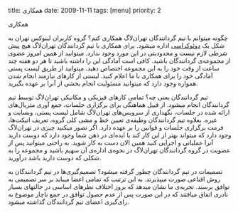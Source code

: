 title: همکاری
date: 2009-11-11
tags: [menu]
priority: 2

<div class="title">
همکاری
</div>

<span class="itembar">چگونه میتوانم با تیم گردانندگان تهران‌لاگ همکاری کنم؟</span>
گروه کاربران لینوکس تهران به شکل یک <a href="http://www.communitywiki.org/DoOcracy">دوئوکراسی</a> اداره میشود.
برای همکاری با تیم گردانندگان تهران‌لاگ هیچ پیش شرطی لازم نیست و محدودیتی در این مورد وجود ندارد.
میتوانید از همین امروز عضوی از مجموعه‌ی گردانندگان باشید. کافی است آمادگی این را داشته باشید
تا هر دو هفته چند ساعت از وقت خود را به این مجموعه اختصاص دهید. میتوانید از طریق
لیست پستی آمادگی خود را برای همکاری با ما اعلام کنید. لیستی از کارهای نیازمند انجام شدن همواره وجود
دارد که میتوانید مسئولیت انجام بخشی از آنرا بر عهده بگیرید.

<span class="itembar">تیم گردانندگان یعنی چه؟</span>
تمامی کارهای فیزیکی و مکانیکی تهران‌لاگ توسط تیم گردانندگان انجام میشود. از قبیل هماهنگی برای برگزاری
جلسات، جمع آوری متریال‌های ارائه شده در جلسات، نگهداری از سرویس‌های تهران‌لاگ شامل لیست پستی، وبسایت و غیره.
بعلاوه تیم گردانندگان وظیفه‌ی تعیین خط و مشی کلی گروه، تعریف اتیکت‌ها، فرمت برگزاری جلسات و قوانین را
بر عهده دارد. اگر تصور میکنید چیزی در تهران‌لاگ وجود دارد که میتواند بهتر از این کار کند یا ایده‌ای در
ذهن شما وجود دارد که دوست دارید آنرا عملیاتی و اجرایی کنید همین الان دست به کار شوید. به راحتی میتوانید
پس از عضویت در گروه گردانندگان تهران‌لاگ در نحوه‌ی اداره‌ی آن سهیم باشید و مجموعه‌ را به شکلی که دوست
دارید باشد درآورید.

<span class="itembar">تصمیمات در تیم گردانندگان چطور گرفته میشود؟</span>
تصمیم‌گیری‌ها در تیم گردانندگان به روش اقناعی صورت میپذیرند. به این ترتیب که تمامی اعضا میباید بر سر تصمیمی
به توافق برسند. تجربه‌ی ما نشان میدهد که بروز اختلاف نظرهای اساسی در حالتهای بسیار نادری اتفاق میافتند
که در این صورت پس از عدم حصول توافق در جمع ناچار موضوع به رای‌گیری اعضای تیم گردانندگان گذاشته میشود.
